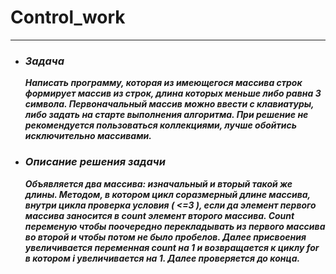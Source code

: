 # Control_work
___
- ### ***Задача***
  ***Написать программу, которая из имеющегося массива строк формирует массив из строк, длина которых меньше либо равна 3 символа. Первоначальный массив можно ввести с клавиатуры, либо задать на старте выполнения алгоритма. При решение не рекомендуется пользоваться коллекциями, лучше обойтись исключительно массивами.***

- ### ***Описание решения задачи***
  ***Объявляется два массива: изначальный и вторый такой же длины. Методом, в котором цикл соразмерный длине массива, внутри цикла проверка условия ( <=3 ), если да элемент первого массива заносится в count элемент второго массива. Count переменую чтобы поочередно перекладывать из первого массива во второй и чтобы потом не было пробелов. Далее присвоения увеличивается переменная count на 1 и возвращается к циклу for в котором i увеличивается на 1. Далее проверяется до конца.***
